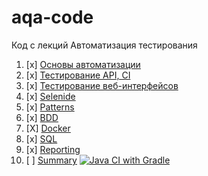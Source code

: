 # aqa-code
Код с лекций Автоматизация тестирования

1. [x] [Основы автоматизации](basics/)
1. [x] [Тестирование API, CI](api-ci/)
1. [x] [Тестирование веб-интерфейсов](web/)
1. [x] [Selenide](selenide/)
1. [x] [Patterns](patterns/)
1. [x] [BDD](bdd/)
1. [X] [Docker](docker/)
1. [x] [SQL](sql/)
1. [x] [Reporting](reporting/)
1. [ ] [Summary](summary/)
   [![Java CI with Gradle](https://github.com/ValentinaandreEVA/Restgradle-1.2./actions/workflows/gradle.yml/badge.svg)](https://github.com/ValentinaandreEVA/Restgradle-1.2./actions/workflows/gradle.yml)
